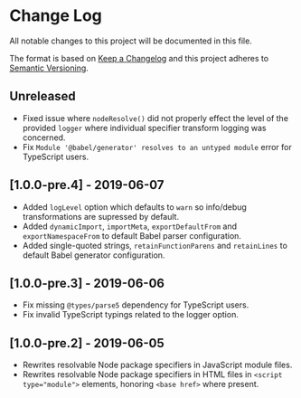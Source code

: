 # Change Log

All notable changes to this project will be documented in this file.

The format is based on [Keep a Changelog](http://keepachangelog.com/)
and this project adheres to [Semantic Versioning](http://semver.org/).

<!--
   PRs should document their user-visible changes (if any) in the
   Unreleased section, uncommenting the header as necessary.
-->

## Unreleased
- Fixed issue where `nodeResolve()` did not properly effect the level of the provided `logger` where individual specifier transform logging was concerned.
- Fix `Module '@babel/generator' resolves to an untyped module` error for TypeScript users.
<!-- Add new unreleased items here -->

## [1.0.0-pre.4] - 2019-06-07
- Added `logLevel` option which defaults to `warn` so info/debug transformations are supressed by default.
- Added `dynamicImport`, `importMeta`, `exportDefaultFrom` and `exportNamespaceFrom` to default Babel parser configuration.
- Added single-quoted strings, `retainFunctionParens` and `retainLines` to default Babel generator configuration.

## [1.0.0-pre.3] - 2019-06-06
- Fix missing `@types/parse5` dependency for TypeScript users.
- Fix invalid TypeScript typings related to the logger option.

## [1.0.0-pre.2] - 2019-06-05
- Rewrites resolvable Node package specifiers in JavaScript module files.
- Rewrites resolvable Node package specifiers in HTML files in `<script type="module">` elements, honoring `<base href>` where present.
